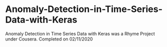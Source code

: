 # Anomaly-Detection-in-Time-Series-Data-with-Keras

Anomaly Detection in Time Series Data with Keras was a Rhyme Project under Cousera.
Completed on 02/11/2020
